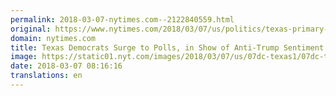 ```yaml
---
permalink: 2018-03-07-nytimes.com--2122840559.html
original: https://www.nytimes.com/2018/03/07/us/politics/texas-primary-race-trump.html?partner=rss&amp;emc=rss
domain: nytimes.com
title: Texas Democrats Surge to Polls, in Show of Anti-Trump Sentiment
image: https://static01.nyt.com/images/2018/03/07/us/07dc-texas1/07dc-texas1-mediumThreeByTwo440.jpg
date: 2018-03-07 08:16:16
translations: en
---
```


